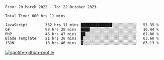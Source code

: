 <!--START_SECTION:waka-->

```txt
From: 20 March 2022 - To: 22 October 2023

Total Time: 600 hrs 11 mins

JavaScript        332 hrs 11 mins ██████████████░░░░░░░░░░░   55.35 %
C#                98 hrs 38 mins  ████░░░░░░░░░░░░░░░░░░░░░   16.44 %
PHP               46 hrs 47 mins  ██░░░░░░░░░░░░░░░░░░░░░░░   07.80 %
Blade Template    21 hrs 38 mins  █░░░░░░░░░░░░░░░░░░░░░░░░   03.60 %
JSON              18 hrs 46 mins  ▓░░░░░░░░░░░░░░░░░░░░░░░░   03.13 %
```

<!--END_SECTION:waka-->
[![spotify-github-profile](https://spotify-github-profile.vercel.app/api/view?uid=c00zprrvy9xiloa9qnco3hmng&cover_image=true&theme=novatorem&show_offline=false&background_color=121212&bar_color=53b14f&bar_color_cover=false)](https://spotify-github-profile.vercel.app/api/view?uid=c00zprrvy9xiloa9qnco3hmng&redirect=true)



